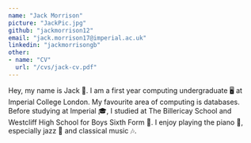 ```yaml
---
name: "Jack Morrison"
picture: "JackPic.jpg"
github: "jackmorrison12"
email: "jack.morrison17@imperial.ac.uk"
linkedin: "jackmorrisongb"
other: 
- name: "CV"
  url: "/cvs/jack-cv.pdf"
---
```


Hey, my name is Jack 👋. I am a first year computing undergraduate 🖥 at Imperial College London. My favourite area of computing is databases. Before studying at Imperial 🎓, I studied at The Billericay School and Westcliff High School for Boys Sixth Form 🏫. I enjoy playing the piano 🎹, especially jazz 🎺 and classical music 🎶.